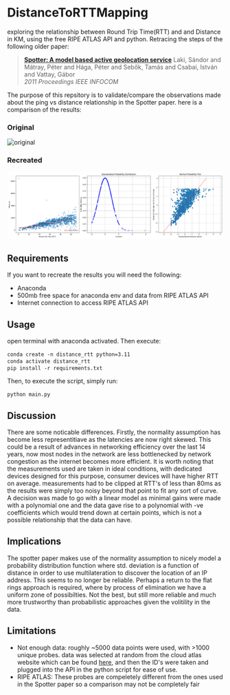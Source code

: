 # DistanceToRTTMapping
exploring the relationship between Round Trip Time(RTT) and and Distance in KM, using the free RIPE ATLAS API and python. Retracing the steps of the following older paper:
> [**Spotter: A model based active geolocation service**]([https://doi.org/10.1109/INFCOM.2011.5935165](https://doi.org/10.1109/INFCOM.2011.5935165))  
> Laki, Sándor and Mátray, Péter and Hága, Péter and Sebők, Tamás and Csabai, István and Vattay, Gábor <br>
> *2011 Proceedings IEEE INFOCOM*

The purpose of this repsitory is to validate/compare the observations made about the ping vs distance relationship in the Spotter paper. here is a comparison of the results:
### Original
![original](https://github.com/user-attachments/assets/ac776a7f-ffb8-4104-b02a-3fe8a9cf94e0)

### Recreated
![results](results.png)

## Requirements
If you want to recreate the results you will need the following:
- Anaconda
- 500mb free space for anaconda env and data from RIPE ATLAS API
- Internet connection to access RIPE ATLAS API
## Usage
open terminal with anaconda activated. Then execute:
```
conda create -n distance_rtt python=3.11
conda activate distance_rtt
pip install -r requirements.txt
```
Then, to execute the script, simply run:
```
python main.py
```
## Discussion
There are some noticable differences. Firstly, the normality assumption has become less representitiave as the latencies are now right skewed. This could be a result of advances in networking efficiency over the last 14 years, now most nodes in the network are less bottlenecked by network congestion as the internet becomes more efficient. It is worth noting that the measurements used are taken in ideal conditions, with dedicated devices designed for this purpose, consumer devices will have higher RTT on average. measurements had to be clipped at RTT's of less than 80ms as the results were simply too noisy beyond that point to fit any sort of curve. A decision was made to go with a linear model as minimal gains were made with a polynomial one and the data gave rise to a polynomial with -ve coefficients which would trend down at certain points, which is not a possible relationship that the data can have.
## Implications
The spotter paper makes use of the normality assumption to nicely model a probability distribution function where std. deviation is a function of distance in order to use multilateration to discover the location of an IP address. This seems to no longer be reliable. Perhaps a return to the flat rings approach is required, where by process of elimination we have a uniform zone of possibilties. Not the best, but still more reliable and much more trustworthy than probabilistic approaches given the volitility in the data.
## Limitations
- Not enough data: roughly ~5000 data points were used, with >1000 unique probes. data was selected at random from the cloud atlas website which can be found [here](https://atlas.ripe.net/measurements/public), and then the ID's were taken and plugged into the API in the python script for ease of use.
- RIPE ATLAS: These probes are compeletely different from the ones used in the Spotter paper so a comparison may not be completely fair
